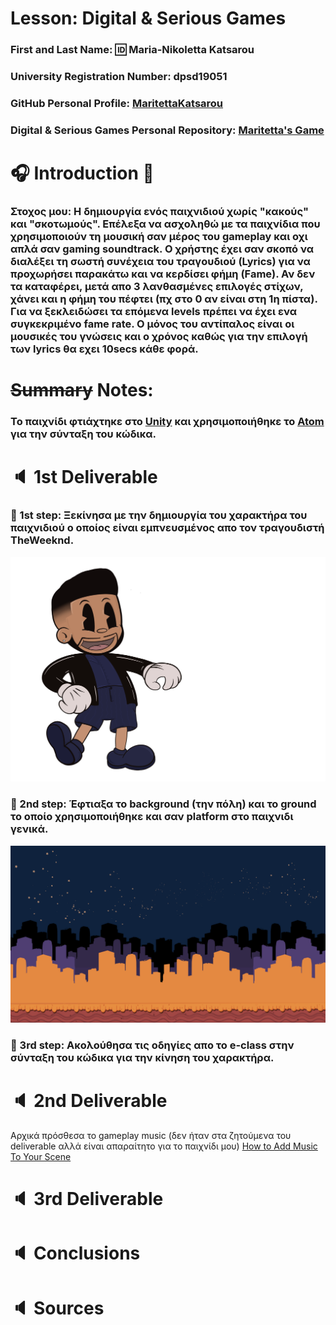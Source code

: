# Lesson: Digital & Serious Games

### First and Last Name: :id: Maria-Nikoletta Katsarou 
### University Registration Number: dpsd19051
### GitHub Personal Profile: [MaritettaKatsarou](https://github.com/MaritettaKatsarou)
### Digital & Serious Games Personal Repository: [Maritetta's Game](https://maritettakatsarou.github.io/Role-Playing-Game/)

# :headphones: Introduction :microphone:
### Στοχος μου: Η δημιουργία ενός παιχνιδιού χωρίς "κακούς" και "σκοτωμούς". Επέλεξα να ασχοληθώ με τα παιχνίδια που χρησιμοποιούν τη μουσική σαν μέρος του gameplay και οχι απλά σαν gaming soundtrack. Ο χρήστης έχει σαν σκοπό να διαλέξει τη σωστή συνέχεια του τραγουδιού (Lyrics) για να προχωρήσει παρακάτω και να κερδίσει φήμη (Fame). Αν δεν τα καταφέρει, μετά απο 3 λανθασμένες επιλογές στίχων, χάνει και η φήμη του πέφτει (πχ στο 0 αν είναι στη 1η πίστα). Για να ξεκλειδώσει τα επόμενα levels πρέπει να έχει ενα συγκεκριμένο fame rate. Ο μόνος του αντίπαλος είναι οι μουσικές του γνώσεις και ο χρόνος καθώς για την επιλογή των lyrics θα εχει 10secs κάθε φορά. 

# ~~Summary~~ Notes:
### Το παιχνίδι φτιάχτηκε στο [Unity](https://unity.com) και χρησιμοποιήθηκε το [Atom](https://atom.io) για την σύνταξη του κώδικα.

# :speaker: 1st Deliverable
### :pushpin: 1st step: Ξεκίνησα με την δημιουργία του χαρακτήρα του παιχνιδιού ο οποίος είναι εμπνευσμένος απο τον τραγουδιστή TheWeeknd.
![sticker](charactersticker.png)

### :pushpin: 2nd step: Έφτιαξα το background (την πόλη) και το ground το οποίο χρησιμοποιήθηκε και σαν platform στο παιχνιδι γενικά.
![sticker](Background-2.png)

### :pushpin: 3rd step: Ακολούθησα τις οδηγίες απο το e-class στην σύνταξη του κώδικα για την κίνηση του χαρακτήρα.

# :speaker: 2nd Deliverable
Αρχικά πρόσθεσα το gameplay music (δεν ήταν στα ζητούμενα του deliverable αλλά είναι απαραίτητο για το παιχνίδι μου)
[How to Add Music To Your Scene](https://www.youtube.com/watch?v=KOf3P5y19Bw)


# :speaker: 3rd Deliverable 


# :speaker: Conclusions


# :speaker: Sources
